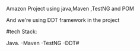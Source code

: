 Amazon Project using java,Maven ,TestNG and POM

And we're using DDT framework in the project

#tech Stack:

Java. -Maven -TestNG -DDT# 

